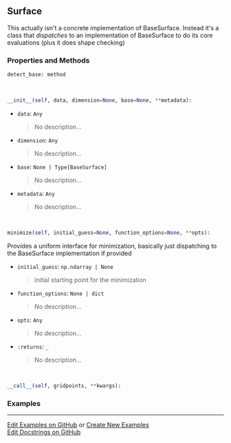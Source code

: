 ## <a id="McUtils.Zachary.Surfaces.Surface.Surface">Surface</a>
This actually isn't a concrete implementation of BaseSurface.
Instead it's a class that _dispatches_ to an implementation of BaseSurface to do its core evaluations (plus it does shape checking)

### Properties and Methods
```python
detect_base: method
```
<a id="McUtils.Zachary.Surfaces.Surface.Surface.__init__">&nbsp;</a>
```python
__init__(self, data, dimension=None, base=None, **metadata): 
```

- `data`: `Any`
    >No description...
- `dimension`: `Any`
    >No description...
- `base`: `None | Type[BaseSurface]`
    >No description...
- `metadata`: `Any`
    >No description...

<a id="McUtils.Zachary.Surfaces.Surface.Surface.minimize">&nbsp;</a>
```python
minimize(self, initial_guess=None, function_options=None, **opts): 
```
Provides a uniform interface for minimization, basically just dispatching to the BaseSurface implementation if provided
- `initial_guess`: `np.ndarray | None`
    >initial starting point for the minimization
- `function_options`: `None | dict`
    >No description...
- `opts`: `Any`
    >No description...
- `:returns`: `_`
    >No description...

<a id="McUtils.Zachary.Surfaces.Surface.Surface.__call__">&nbsp;</a>
```python
__call__(self, gridpoints, **kwargs): 
```

### Examples


___

[Edit Examples on GitHub](https://github.com/McCoyGroup/References/edit/gh-pages/Documentation/examples/McUtils/Zachary/Surfaces/Surface/Surface.md) or 
[Create New Examples](https://github.com/McCoyGroup/References/new/gh-pages/?filename=Documentation/examples/McUtils/Zachary/Surfaces/Surface/Surface.md) <br/>
[Edit Docstrings on GitHub](https://github.com/McCoyGroup/McUtils/edit/master/Zachary/Surfaces/Surface.py?message=Update%20Docs)